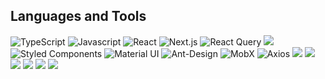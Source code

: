 <!--
**sungeun101/sungeun101** is a ✨ _special_ ✨ repository because its `README.md` (this file) appears on your GitHub profile.

Here are some ideas to get you started:

- 🔭 I’m currently working on ... Three.js 
- 🌱 I’m currently learning ... Cloud Computing, Data Science
- 👯 I’m looking to collaborate on ... AI/IoT business related to environments/climate change
- 🤔 I’m looking for help with ... writing tech blog as a non-native English speaker
- 💬 Ask me about ... my passion for tackling climate change with coding!
- 📫 How to reach me: ... 
- 😄 Pronouns: ... she / her
- ⚡ Fun fact: ... MBTI type - ENFP / Hogwarts House: Gryffindor
-->

## Languages and Tools

![TypeScript](https://img.shields.io/badge/typescript-%23007ACC.svg?style=for-the-badge&logo=typescript&logoColor=white)
![Javascript](https://img.shields.io/badge/javascript-F7DF1E?style=for-the-badge&logo=javascript&logoColor=black)
![React](https://img.shields.io/badge/react-%2320232a.svg?style=for-the-badge&logo=react&logoColor=%2361DAFB)
![Next.js](https://img.shields.io/badge/NEXT-000000?style=for-the-badge&logo=Next.js&logoColor=white)
![React Query](https://img.shields.io/badge/React%20Query-FF4154?style=for-the-badge&logo=React%20Query&logoColor=white)
<img src="https://img.shields.io/badge/TAILWINDCSS-06B6D4?style=for-the-badge&logo=Tailwind CSS&logoColor=white"/>
![Styled Components](https://img.shields.io/badge/styled--components-DB7093?style=for-the-badge&logo=styled-components&logoColor=white)
![Material UI](https://img.shields.io/badge/-MUI-007FFF?style=for-the-badge&logo=MUI&logoColor=white)
![Ant-Design](https://img.shields.io/badge/-AntDesign-230170FE?style=for-the-badge&logo=ant-design&logoColor=white)
![MobX](https://img.shields.io/badge/MobX-FF9955?style=for-the-badge&logo=MobX&logoColor=white)
![Axios](https://img.shields.io/badge/axios-671ddf?style=for-the-badge)
<img src="https://img.shields.io/badge/Firebase-FFCA28?style=for-the-badge&logo=firebase&logoColor=black"/>
<img src="https://img.shields.io/badge/Prisma-2D3748?style=for-the-badge&logo=Prisma&logoColor=white"/>
<img src="https://img.shields.io/badge/Netlify-00C7B7?style=for-the-badge&logo=Netlify&logoColor=white"/>
<img src="https://img.shields.io/badge/PlanetScale-000000?style=for-the-badge&logo=PlanetScale&logoColor=white"/>
<img src="https://img.shields.io/badge/Socket.io-010101?style=for-the-badge&logo=Socket.io&logoColor=white"/>
<img src="https://img.shields.io/badge/Testing Library-E33332?style=for-the-badge&logo=Testing Library&logoColor=white"/>
